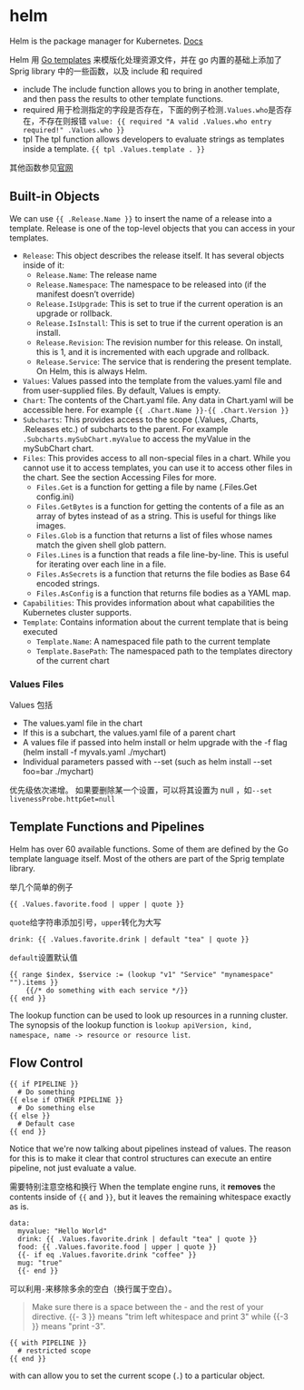 # helm

Helm is the package manager for Kubernetes. [Docs](https://helm.sh/docs/)

Helm 用 [Go templates](../golang/templete) 来模版化处理资源文件，并在 go 内置的基础上添加了 Sprig library 中的一些函数，以及 include 和 required

- include
  The include function allows you to bring in another template, and then pass the results to other template functions.
- required
  用于检测指定的字段是否存在，下面的例子检测`.Values.who`是否存在，不存在则报错
  `value: {{ required "A valid .Values.who entry required!" .Values.who }}`
- tpl
  The tpl function allows developers to evaluate strings as templates inside a template.
  `{{ tpl .Values.template . }}`

其他函数参见[官网](https://helm.sh/docs/chart_template_guide/function_list/)

## Built-in Objects

We can use `{{ .Release.Name }}` to insert the name of a release into a template. Release is one of the top-level objects that you can access in your templates.

- `Release`: This object describes the release itself. It has several objects inside of it:
  - `Release.Name`: The release name
  - `Release.Namespace`: The namespace to be released into (if the manifest doesn’t override)
  - `Release.IsUpgrade`: This is set to true if the current operation is an upgrade or rollback.
  - `Release.IsInstall`: This is set to true if the current operation is an install.
  - `Release.Revision`: The revision number for this release. On install, this is 1, and it is incremented with each upgrade and rollback.
  - `Release.Service`: The service that is rendering the present template. On Helm, this is always Helm.
- `Values`: Values passed into the template from the values.yaml file and from user-supplied files. By default, Values is empty.
- `Chart`: The contents of the Chart.yaml file. Any data in Chart.yaml will be accessible here. For example `{{ .Chart.Name }}-{{ .Chart.Version }}`
- `Subcharts`: This provides access to the scope (.Values, .Charts, .Releases etc.) of subcharts to the parent. For example `.Subcharts.mySubChart.myValue` to access the myValue in the mySubChart chart.
- `Files`: This provides access to all non-special files in a chart. While you cannot use it to access templates, you can use it to access other files in the chart. See the section Accessing Files for more.
  - `Files.Get` is a function for getting a file by name (.Files.Get config.ini)
  - `Files.GetBytes` is a function for getting the contents of a file as an array of bytes instead of as a string. This is useful for things like images.
  - `Files.Glob` is a function that returns a list of files whose names match the given shell glob pattern.
  - `Files.Lines` is a function that reads a file line-by-line. This is useful for iterating over each line in a file.
  - `Files.AsSecrets` is a function that returns the file bodies as Base 64 encoded strings.
  - `Files.AsConfig` is a function that returns file bodies as a YAML map.
- `Capabilities`: This provides information about what capabilities the Kubernetes cluster supports.
- `Template`: Contains information about the current template that is being executed
  - `Template.Name`: A namespaced file path to the current template
  - `Template.BasePath`: The namespaced path to the templates directory of the current chart

### Values Files

Values 包括

- The values.yaml file in the chart
- If this is a subchart, the values.yaml file of a parent chart
- A values file if passed into helm install or helm upgrade with the -f flag (helm install -f myvals.yaml ./mychart)
- Individual parameters passed with --set (such as helm install --set foo=bar ./mychart)

优先级依次递增。
如果要删除某一个设置，可以将其设置为 null ，如`--set livenessProbe.httpGet=null`

## Template Functions and Pipelines

Helm has over 60 available functions. Some of them are defined by the Go template language itself. Most of the others are part of the Sprig template library.

举几个简单的例子

```
{{ .Values.favorite.food | upper | quote }}
```

`quote`给字符串添加引号，`upper`转化为大写

```
drink: {{ .Values.favorite.drink | default "tea" | quote }}
```

`default`设置默认值

```
{{ range $index, $service := (lookup "v1" "Service" "mynamespace" "").items }}
    {{/* do something with each service */}}
{{ end }}
```

The lookup function can be used to look up resources in a running cluster. The synopsis of the lookup function is `lookup apiVersion, kind, namespace, name -> resource or resource list`.

## Flow Control

```
{{ if PIPELINE }}
  # Do something
{{ else if OTHER PIPELINE }}
  # Do something else
{{ else }}
  # Default case
{{ end }}
```

Notice that we're now talking about pipelines instead of values. The reason for this is to make it clear that control structures can execute an entire pipeline, not just evaluate a value.

需要特别注意空格和换行
When the template engine runs, it **removes** the contents inside of `{{` and `}}`, but it leaves the remaining whitespace exactly as is.

```
data:
  myvalue: "Hello World"
  drink: {{ .Values.favorite.drink | default "tea" | quote }}
  food: {{ .Values.favorite.food | upper | quote }}
  {{- if eq .Values.favorite.drink "coffee" }}
  mug: "true"
  {{- end }}
```

可以利用`-`来移除多余的空白（换行属于空白）。

> Make sure there is a space between the - and the rest of your directive. {{- 3 }} means "trim left whitespace and print 3" while {{-3 }} means "print -3".

```
{{ with PIPELINE }}
  # restricted scope
{{ end }}
```

with can allow you to set the current scope (`.`) to a particular object.
